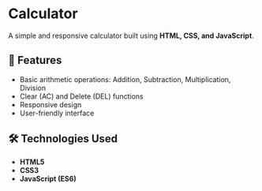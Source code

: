 # Calculator

A simple and responsive calculator built using **HTML, CSS, and JavaScript**.

## 🚀 Features
- Basic arithmetic operations: Addition, Subtraction, Multiplication, Division
- Clear (AC) and Delete (DEL) functions
- Responsive design
- User-friendly interface

## 🛠️ Technologies Used
- **HTML5**
- **CSS3**
- **JavaScript (ES6)**
